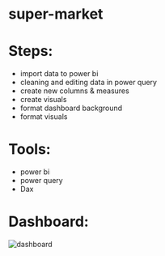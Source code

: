 # super-market
# Steps:
- import data to power bi
- cleaning and editing data in power query
- create new columns & measures
- create visuals
- format dashboard background
- format visuals
# Tools:
- power bi
- power query
- Dax
# Dashboard:
![dashboard](https://github.com/user-attachments/assets/9436fb2d-5cd3-4b48-a4a2-d35cc7deb536)
